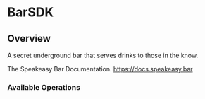 # BarSDK

## Overview

A secret underground bar that serves drinks to those in the know.

The Speakeasy Bar Documentation.
<https://docs.speakeasy.bar>

### Available Operations
